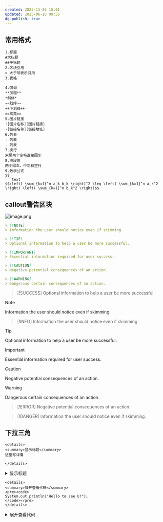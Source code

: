 ```yaml
---
created: 2023-11-26 15:01
updated: 2025-06-10 09:55
dg-publish: true
---
```

## 常用格式
```
1.标题
#大标题
##子标题
2.区块引用
> 大于号表示引用
3.表格

4.强调
**加粗**
*斜体*
~~划掉~~
++下划线++
==高亮==
5.图片链接
![图片名称](图片链接)
-[链接名称](链接地址)
6.列表
- 列表
- 列表  
7.换行
末尾两个空格直接回车
8.换段落
两个回车，中间有空行
9.数学公式
$$
```text
$$\left( \sum_{k=1}^n a_k b_k \right)^2 \leq \left( \sum_{k=1}^n a_k^2 \right) \left( \sum_{k=1}^n b_k^2 \right)$$
```


## callout警告区块

![image.png](https://picbed.guoyingwei.top/2025/03/202503051700006.png)



```markdown
> [!NOTE]
> Information the user should notice even if skimming.

> [!TIP]
> Optional information to help a user be more successful.

> [!IMPORTANT]
> Essential information required for user success.

> [!CAUTION]
> Negative potential consequences of an action.

> [!WARNING]
> Dangerous certain consequences of an action.
```

> [!SUCCESS]
> Optional information to help a user be more successful.

> [!NOTE]
> Information the user should notice even if skimming.

> [!INFO]
> Information the user should notice even if skimming.

> [!TIP]
> Optional information to help a user be more successful.

> [!IMPORTANT]
> Essential information required for user success.

> [!CAUTION]
> Negative potential consequences of an action.

> [!WARNING]
> Dangerous certain consequences of an action.

> [!ERROR]
> Negative potential consequences of an action.

> [!DANGER]
> Information the user should notice even if skimming.

## 下拉三角

```
<details> 
<summary>显示标题</summary>
这里写详情

</details>
```

<details> 
<summary>显示标题</summary>
这里写详情

</details>

```
<details> 
<summary>展开查看代码</summary>
<pre><code>
System.out.println("Hello to see U!"); 
</code></pre> 
</details>
```

<details> 
<summary>展开查看代码</summary>
<pre><code>
System.out.println("Hello to see U!"); </code></pre> </details>



